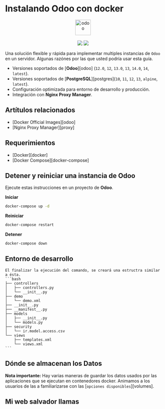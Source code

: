 # Instalando Odoo con docker
<p align="center">
  <img src="https://www.arsys.es/blog/file/uploads/2016/06/Qu%C3%A9-aporta-Odoo-a-mi-negocio.jpg" alt="odoo" width="50"/>
  <br><br>
	<img src="https://img.shields.io/badge/version-1.1.2-green.svg?style=for-the-badge">
  <a href="https://www.digitalocean.com/?refcode=9f8258252636&utm_campaign=Referral_Invite&utm_medium=Referral_Program&utm_source=badge">
  <img src="https://img.shields.io/badge/Digital Ocean-$100-green.svg?style=for-the-badge">
  </a>

</p>


Una solución flexible y rápida para implementar multiples instancias de `Odoo` en un servidor. Algunas razónes por las que usted podría usar esta guía.
- Versiones soportados de [**Odoo**][odoo] (`12.0`, `12`, `13.0`, `13`, `14.0`, `14`, `latest`).
- Versiones soportados de [**PostgreSQL**][postgres](`10`, `11`, `12`, `13`, `alpine`, `latest`).
- Configuración optimizada para entorno de desarrollo y producción.
- Integración con **Nginx Proxy Manager**.

## Artítulos relacionados
- [Docker Official Images][odoo]
- [Nginx Proxy Manager][proxy]

## Requerimientos
- [Docker][docker]
- [Docker Compose][docker-compose]


## Detener y reiniciar una instancia de Odoo
Ejecute estas instrucciones en un proyecto de **Odoo**.

**Iniciar**
```bash
docker-compose up -d
```
**Reiniciar**
```bash
docker-compose restart
```
**Detener**
```bash
docker-compose down
```

## Entorno de desarrollo
    El finalizar la ejecución del comando, se creará una estructra similar a ésta.
    ```bash
    ├── controllers
    │   ├── controllers.py
    │   └── __init__.py
    ├── demo
    │   └── demo.xml
    ├── __init__.py
    ├── __manifest__.py
    ├── models
    │   ├── __init__.py
    │   └── models.py
    ├── security
    │   └── ir.model.access.csv
    └── views
        ├── templates.xml
        └── views.xml
    ```


## Dónde se almacenan los Datos

**Nota importante:** Hay varias maneras de guardar los datos usados por las aplicaciones que se ejecutan en contenedores docker. Animamos a los usuarios de las a familiarizarse con las [`opciones disponibles`][volumes].


## Mi web salvador llamas
[web]:http://salvadorllamas.com

